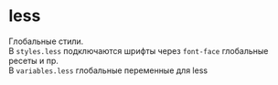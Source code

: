 # less

Глобальные стили.    
В `styles.less` подключаются шрифты через `font-face` глобальные ресеты и пр.    
В `variables.less` глобальные переменные для less
